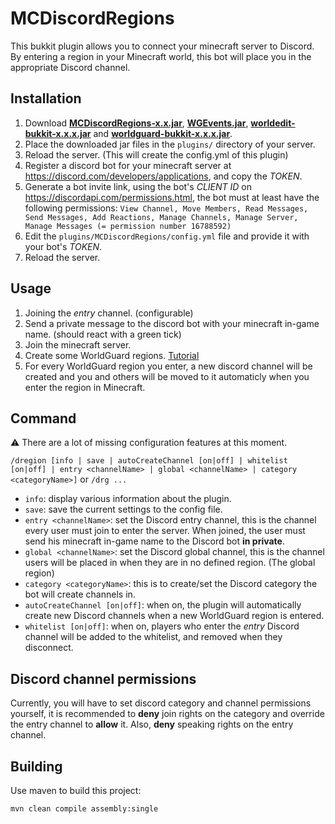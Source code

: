 # MCDiscordRegions

This bukkit plugin allows you to connect your minecraft server to Discord. By entering a region in your Minecraft world, this bot will place you in the appropriate Discord channel.

## Installation

1. Download [**MCDiscordRegions-x.x.jar**](https://github.com/CodeStix/MCDiscordRegions/releases/latest), [**WGEvents.jar**](https://www.spigotmc.org/resources/worldguard-events.65176/), [**worldedit-bukkit-x.x.x.jar**](https://dev.bukkit.org/projects/worldedit) and [**worldguard-bukkit-x.x.x.jar**](https://dev.bukkit.org/projects/worldguard).
2. Place the downloaded jar files in the `plugins/` directory of your server.
3. Reload the server. (This will create the config.yml of this plugin)
4. Register a discord bot for your minecraft server at https://discord.com/developers/applications, and copy the _TOKEN_.
5. Generate a bot invite link, using the bot's _CLIENT ID_ on https://discordapi.com/permissions.html, the bot must at least have the following permissions: `View Channel, Move Members, Read Messages, Send Messages, Add Reactions, Manage Channels, Manage Server, Manage Messages (= permission number 16788592)`
6. Edit the `plugins/MCDiscordRegions/config.yml` file and provide it with your bot's _TOKEN_.
7. Reload the server.

## Usage

1. Joining the _entry_ channel. (configurable)
2. Send a private message to the discord bot with your minecraft in-game name. (should react with a green tick)
3. Join the minecraft server.
4. Create some WorldGuard regions. [Tutorial](https://worldguard.enginehub.org/en/latest/regions/quick-start/)
5. For every WorldGuard region you enter, a new discord channel will be created and you and others will be moved to it automaticly when you enter the region in Minecraft.

## Command

⚠️ There are a lot of missing configuration features at this moment.

`/dregion [info | save | autoCreateChannel [on|off] | whitelist [on|off] | entry <channelName> | global <channelName> | category <categoryName>]`
or `/drg ...`

-   `info`: display various information about the plugin.
-   `save`: save the current settings to the config file.
-   `entry <channelName>`: set the Discord entry channel, this is the channel every user must join to enter the server. When joined, the user must send his minecraft in-game name to the Discord bot **in private**.
-   `global <channelName>`: set the Discord global channel, this is the channel users will be placed in when they are in no defined region. (The global region)
-   `category <categoryName>`: this is to create/set the Discord category the bot will create channels in.
-   `autoCreateChannel [on|off]`: when on, the plugin will automatically create new Discord channels when a new WorldGuard region is entered.
-   `whitelist [on|off]`: when on, players who enter the _entry_ Discord channel will be added to the whitelist, and removed when they disconnect.

## Discord channel permissions

Currently, you will have to set discord category and channel permissions yourself, it is recommended to **deny** join rights on the category and override the entry channel to **allow** it. Also, **deny** speaking rights on the entry channel.

## Building

Use maven to build this project:

```
mvn clean compile assembly:single
```
